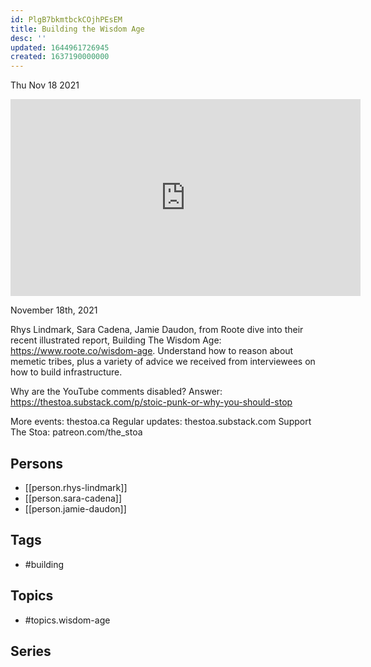 ```yaml
---
id: PlgB7bkmtbckCOjhPEsEM
title: Building the Wisdom Age
desc: ''
updated: 1644961726945
created: 1637190000000
---
```





Thu Nov 18 2021

<iframe width="560" height="315" src="https://www.youtube.com/embed/OYbzDO-HWDU" title="Building the Wisdom Age w/ Rhys Lindmark, Sara Cadena, and Jamie Daudon" frameborder="0" allow="accelerometer; autoplay; clipboard-write; encrypted-media; gyroscope; picture-in-picture" allowfullscreen ></iframe>

November 18th, 2021

Rhys Lindmark, Sara Cadena, Jamie Daudon, from Roote dive into their recent illustrated report, Building The Wisdom Age: https://www.roote.co/wisdom-age. Understand how to reason about memetic tribes, plus a variety of advice we received from interviewees on how to build infrastructure.

Why are the YouTube comments disabled? Answer: https://thestoa.substack.com/p/stoic-punk-or-why-you-should-stop

More events: thestoa.ca
Regular updates: thestoa.substack.com
Support The Stoa: patreon.com/the_stoa

## Persons

- [[person.rhys-lindmark]]
- [[person.sara-cadena]]
- [[person.jamie-daudon]]

## Tags

- #building

## Topics

- #topics.wisdom-age

## Series



